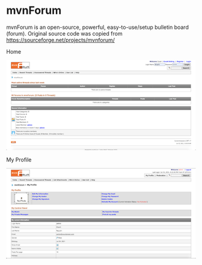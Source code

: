 # mvnForum
mvnForum is an open-source, powerful, easy-to-use/setup bulletin board (forum). Original source code was copied from https://sourceforge.net/projects/mvnforum/
  
Home
  
![mvnForum](mvnforum.png "mvnForum")

My Profile

![My Profile](my_profile.png "My Profile") 
